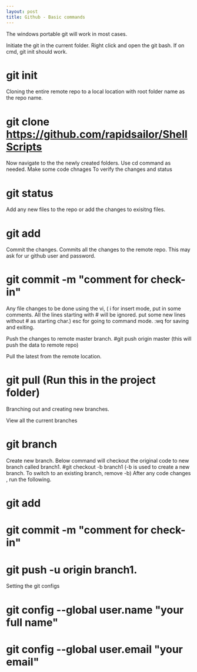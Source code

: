 ```yaml
---
layout: post
title: Github - Basic commands
---
```

The windows portable git will work in most cases.

Initiate the git in the current folder. Right click and open the git bash. If on cmd, git init should work.
# git init
Cloning the entire remote repo to a local location with root folder name as the repo name.
# git clone https://github.com/rapidsailor/ShellScripts
 
Now navigate to the the newly created folders. Use cd command as needed.
Make some code chnages
To verify the changes and status
# git status 

Add any new files to the repo or add the changes to exisitng files.
# git add 

Commit the changes. Commits all the changes to the remote repo. This may ask for ur github user and password.
# git commit -m "comment for check-in" 
Any file changes to be done using the vi, 
( i for insert mode, put in some comments. All the lines starting with # will be ignored. put some new lines without # as starting char.)
esc for going to command mode. :wq for saving and exiting.

Push the changes to remote master branch.
#git push origin master (this will push the data to remote repo)  

Pull the latest from the remote location.
# git pull (Run this in the project folder)

Branching out and creating new branches.

View all the current branches
# git branch

Create new branch. Below command will checkout the original code to new branch called branch1.
#git checkout -b branch1 (-b is used to create a new branch. To switch to an existing branch, remove -b)
After any code changes , run the following.
# git add 
# git commit -m "comment for check-in" 
# git push -u origin branch1.

Setting the git configs
# git config --global user.name "your full name"
# git config --global user.email "your email"
